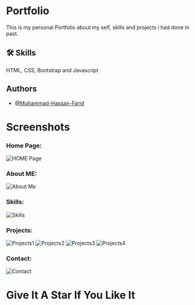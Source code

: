 # Portfolio

This is my personal Portfolio about my self, skills and projects i had done in past.


## 🛠 Skills
HTML, CSS, Bootstrap and  Javascript


## Authors

- [@Muhammad-Hassan-Farid](https://github.com/Muhammad-Hassan-Farid)


# Screenshots
### Home Page:
![HOME Page](https://github.com/Muhammad-Hassan-Farid/Portfolio/blob/master/images/Home.png?raw=true)

### About ME:
![About Me](https://github.com/Muhammad-Hassan-Farid/Portfolio/blob/master/images/About.png?raw=true)

### Skills:
![Skills](https://github.com/Muhammad-Hassan-Farid/Portfolio/blob/master/images/Skills.png?raw=true)

### Projects:
![Projects1](https://github.com/Muhammad-Hassan-Farid/Portfolio/blob/master/images/Project1.png?raw=true)
![Projects2](https://github.com/Muhammad-Hassan-Farid/Portfolio/blob/master/images/Project2.png?raw=true)
![Projects3](https://github.com/Muhammad-Hassan-Farid/Portfolio/blob/master/images/Project3.png?raw=true)
![Projects4](https://github.com/Muhammad-Hassan-Farid/Portfolio/blob/master/images/Project4.png?raw=true)

### Contact:
![Contact](https://github.com/Muhammad-Hassan-Farid/Portfolio/blob/master/images/Contact.png?raw=true)


# Give It A Star If You Like It
